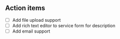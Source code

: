 ## Action items

- [ ] Add file upload support
- [ ] Add rich text editor to service form for description
- [ ] Add email support
